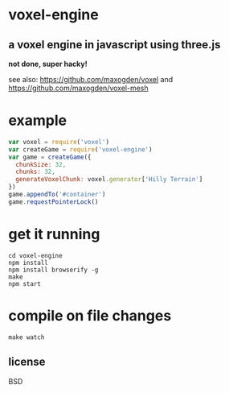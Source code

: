 # voxel-engine

## a voxel engine in javascript using three.js

**not done, super hacky!**

see also: https://github.com/maxogden/voxel and https://github.com/maxogden/voxel-mesh

# example

``` js
var voxel = require('voxel')
var createGame = require('voxel-engine')
var game = createGame({
  chunkSize: 32,
  chunks: 32,
  generateVoxelChunk: voxel.generator['Hilly Terrain']
})
game.appendTo('#container')
game.requestPointerLock()
```

# get it running

```
cd voxel-engine
npm install
npm install browserify -g
make
npm start
```

# compile on file changes

```
make watch
```

## license

BSD
